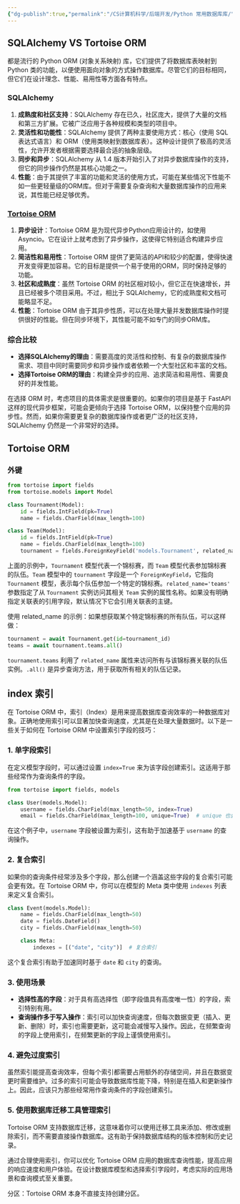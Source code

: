 ```yaml
---
{"dg-publish":true,"permalink":"/CS计算机科学/后端开发/Python 常用数据库库/","noteIcon":"","created":"2024-06-22T22:30:28.776+08:00","updated":"2024-04-24T01:01:34.000+08:00"}
---
```


## SQLAlchemy VS Tortoise ORM

都是流行的 Python ORM (对象关系映射) 库，它们提供了将数据库表映射到 Python 类的功能，以便使用面向对象的方式操作数据库。尽管它们的目标相同，但它们在设计理念、性能、易用性等方面各有特点。

### SQLAlchemy

1. **成熟度和社区支持**：SQLAlchemy 存在已久，社区庞大，提供了大量的文档和第三方扩展。它被广泛应用于各种规模和类型的项目中。
2. **灵活性和功能性**：SQLAlchemy 提供了两种主要使用方式：核心（使用 SQL 表达式语言）和 ORM（使用类映射到数据库表）。这种设计提供了极高的灵活性，允许开发者根据需要选择最合适的抽象层级。
3. **同步和异步**：SQLAlchemy 从 1.4 版本开始引入了对异步数据库操作的支持，但它的同步操作仍然是其核心功能之一。
4. **性能**：由于其提供了丰富的功能和灵活的使用方式，可能在某些情况下性能不如一些更轻量级的ORM库。但对于需要复杂查询和大量数据库操作的应用来说，其性能已经足够优秀。

### [Tortoise ORM](ORM/Tortoise%20ORM.md)

1. **异步设计**：Tortoise ORM 是为现代异步Python应用设计的，如使用 Asyncio。它在设计上就考虑到了异步操作，这使得它特别适合构建异步应用。
2. **简洁性和易用性**：Tortoise ORM 提供了更简洁的API和较少的配置，使得快速开发变得更加容易。它的目标是提供一个易于使用的ORM，同时保持足够的功能。
3. **社区和成熟度**：虽然 Tortoise ORM 的社区相对较小，但它正在快速增长，并且已经被多个项目采用。不过，相比于 SQLAlchemy，它的成熟度和文档可能略显不足。
4. **性能**：Tortoise ORM 由于其异步性质，可以在处理大量并发数据库操作时提供很好的性能。但在同步环境下，其性能可能不如专门的同步ORM库。

### 综合比较

- **选择SQLAlchemy的理由**：需要高度的灵活性和控制、有复杂的数据库操作需求、项目中同时需要同步和异步操作或者依赖一个大型社区和丰富的文档。
- **选择Tortoise ORM的理由**：构建全异步的应用、追求简洁和易用性、需要良好的并发性能。

在选择 ORM 时，考虑项目的具体需求是很重要的。如果你的项目是基于 FastAPI 这样的现代异步框架，可能会更倾向于选择 Tortoise ORM，以保持整个应用的异步性。然而，如果你需要更复杂的数据库操作或者更广泛的社区支持，SQLAlchemy 仍然是一个非常好的选择。

## Tortoise ORM
### 外键
```Python
from tortoise import fields
from tortoise.models import Model

class Tournament(Model):
    id = fields.IntField(pk=True)
    name = fields.CharField(max_length=100)

class Team(Model):
    id = fields.IntField(pk=True)
    name = fields.CharField(max_length=100)
    tournament = fields.ForeignKeyField('models.Tournament', related_name='teams')
```

上面的示例中，`Tournament` 模型代表一个锦标赛，而 `Team` 模型代表参加锦标赛的队伍。`Team` 模型中的 `tournament` 字段是一个 `ForeignKeyField`，它指向 `Tournament` 模型，表示每个队伍参加一个特定的锦标赛。`related_name='teams'` 参数指定了从 `Tournament` 实例访问其相关 `Team` 实例的属性名称。如果没有明确指定关联表的引用字段，默认情况下它会引用关联表的主键。

使用 related_name 的示例：如果想获取某个特定锦标赛的所有队伍，可以这样做：

```Python
tournament = await Tournament.get(id=tournament_id) 
teams = await tournament.teams.all()
```

`tournament.teams` 利用了 `related_name` 属性来访问所有与该锦标赛关联的队伍实例。`.all()` 是异步查询方法，用于获取所有相关的队伍记录。

## index 索引

在 Tortoise ORM 中，索引（Index）是用来提高数据库查询效率的一种数据库对象。正确地使用索引可以显著加快查询速度，尤其是在处理大量数据时。以下是一些关于如何在 Tortoise ORM 中设置索引字段的技巧：

### 1. 单字段索引

在定义模型字段时，可以通过设置 `index=True` 来为该字段创建索引。这适用于那些经常作为查询条件的字段。

```python
from tortoise import fields, models

class User(models.Model):
    username = fields.CharField(max_length=50, index=True)
    email = fields.CharField(max_length=100, unique=True)  # unique 也会创建索引
```

在这个例子中，`username` 字段被设置为索引，这有助于加速基于 `username` 的查询操作。

### 2. 复合索引

如果你的查询条件经常涉及多个字段，那么创建一个涵盖这些字段的复合索引可能会更有效。在 Tortoise ORM 中，你可以在模型的 Meta 类中使用 `indexes` 列表来定义复合索引。

```python
class Event(models.Model):
    name = fields.CharField(max_length=50)
    date = fields.DateField()
    city = fields.CharField(max_length=50)

    class Meta:
        indexes = [("date", "city")]  # 复合索引
```

这个复合索引有助于加速同时基于 `date` 和 `city` 的查询。

### 3. 使用场景

- **选择性高的字段**：对于具有高选择性（即字段值具有高度唯一性）的字段，索引特别有用。
- **查询操作多于写入操作**：索引可以加快查询速度，但每次数据变更（插入、更新、删除）时，索引也需要更新，这可能会减慢写入操作。因此，在频繁查询的字段上使用索引，在频繁更新的字段上谨慎使用索引。

### 4. 避免过度索引

虽然索引能提高查询效率，但每个索引都需要占用额外的存储空间，并且在数据变更时需要维护。过多的索引可能会导致数据库性能下降，特别是在插入和更新操作上。因此，应该只为那些经常用作查询条件的字段创建索引。

### 5. 使用数据库迁移工具管理索引

Tortoise ORM 支持数据库迁移，这意味着你可以使用迁移工具来添加、修改或删除索引，而不需要直接操作数据库。这有助于保持数据库结构的版本控制和历史记录。

通过合理使用索引，你可以优化 Tortoise ORM 应用的数据库查询性能，提高应用的响应速度和用户体验。在设计数据库模型和选择索引字段时，考虑实际的应用场景和查询模式至关重要。

分区：Tortoise ORM 本身不直接支持创建分区。